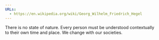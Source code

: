 ```yaml
---
URLs:
  - https://en.wikipedia.org/wiki/Georg_Wilhelm_Friedrich_Hegel
---
```

There is no state of nature. Every person must be understood contextually to their own time and place. We change with our societies. 